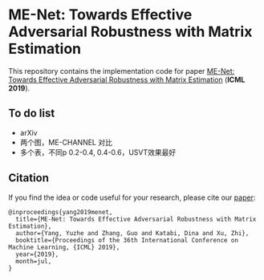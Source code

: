 # ME-Net: Towards Effective Adversarial Robustness with Matrix Estimation

This repository contains the implementation code for paper [ME-Net: Towards Effective Adversarial Robustness with Matrix Estimation](http://www.mit.edu/~yuzhe/imgsensnet.html) (__ICML 2019__).

## To do list
- arXiv
- 两个图，ME-CHANNEL 对比
- 多个表，不同p 0.2-0.4, 0.4-0.6，USVT效果最好

## Citation
If you find the idea or code useful for your research, please cite our [paper](http://www.mit.edu/~yuzhe/imgsensnet.html):
```
@inproceedings{yang2019menet,
  title={ME-Net: Towards Effective Adversarial Robustness with Matrix Estimation},
  author={Yang, Yuzhe and Zhang, Guo and Katabi, Dina and Xu, Zhi},
  booktitle={Proceedings of the 36th International Conference on Machine Learning, {ICML} 2019},
  year={2019},
  month=jul,
}
```
